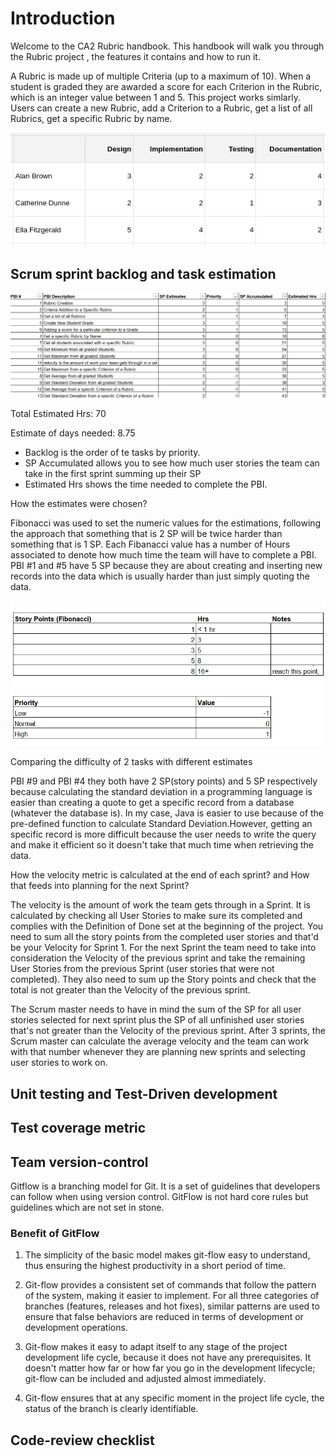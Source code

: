 # Introduction

Welcome to the CA2 Rubric handbook. This handbook will walk you through the Rubric project , the features it contains and how to run it.

 A Rubric is made up of multiple Criteria (up to a maximum of 10). When a student is graded they are awarded a score for each Criterion in the Rubric, which is an integer value between 1 and 5. This project works simlarly. Users can create a new Rubric, add a Criterion to a Rubric, get a list of all Rubrics, get a specific Rubric by name.

![](2021-05-10-20-57-53.png)



## Scrum sprint backlog and task estimation

![](Scrum.png)

Total Estimated Hrs: 70

Estimate of days needed: 8.75

- Backlog is the order of te tasks by priority.
- SP Accumulated allows you to see how much user stories the team can take in the first sprint summing up their SP
- Estimated Hrs shows the time needed to complete the PBI.

How the estimates were chosen?

Fibonacci was used to set the numeric values for the estimations, following the approach that something that is 2 SP will be twice harder than something that is 1 SP. Each Fibanacci value has a number of Hours associated to denote how much time the team will have to complete a PBI. PBI #1 and #5 have 5 SP because they are about creating and inserting new records into the data which is usually harder than just simply quoting the data.

![](Scrum2.png)

Comparing the difficulty of 2 tasks with different estimates

PBI #9 and PBI #4 they both have 2 SP(story points) and 5 SP respectively because calculating the standard deviation in a programming language is easier than creating a quote to get a specific record from a database (whatever the database is). In my case, Java is easier to use because of the  pre-defined function to calculate Standard Deviation.However, getting an specific record is more difficult because the user needs to write the query and make it efficient so it doesn't take that much time when retrieving the data.


How the velocity metric is calculated at the end of each sprint? and How that feeds into planning for the next Sprint?

The velocity is the amount of work the team gets through in a Sprint. It is calculated by checking all User Stories to make sure its completed and  complies with the Definition of Done set at the beginning of the project. You need to sum all the story points from the completed user stories and  that'd be your Velocity for Sprint 1.
For the next Sprint the team need to take into consideration the Velocity of the previous sprint and take the remaining User Stories from the previous Sprint (user stories that were not completed). They also need to sum up the Story points  and check that the total is not greater than the Velocity of the previous sprint.  

The Scrum master needs to have in mind the sum of the SP for all user stories selected for next sprint plus the SP of all unfinished user stories that's  not greater than the Velocity of the previous sprint. After 3 sprints, the Scrum master can calculate the average velocity and the team can work with that number whenever they are planning new sprints and selecting user stories to work on.
								
								
								
## Unit testing and Test-Driven development

## Test coverage metric

## Team version-control

Gitflow is a branching model for Git. It is a set of guidelines that developers can follow when using version control. GitFlow is not hard core rules but guidelines which are not set in stone. 

### Benefit of GitFlow

 1. The simplicity of the basic model makes git-flow easy to understand, thus ensuring the highest productivity in a short period of time.

2. Git-flow provides a consistent set of commands that follow the pattern of the system, making it easier to implement. For all three categories of branches (features, releases and hot fixes), similar patterns are used to ensure that false behaviors are reduced in terms of development or development operations.

3. Git-flow makes it easy to adapt itself to any stage of the project development life cycle, because it does not have any prerequisites. It doesn't matter how far or how far you go in the development lifecycle; git-flow can be included and adjusted almost immediately. 

4. Git-flow ensures that at any specific moment in the project life cycle, the status of the branch is clearly identifiable.

## Code-review checklist
